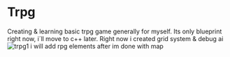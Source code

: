 # Trpg
Creating & learning basic trpg game generally for myself.
Its only blueprint right now, i´ll move to c++ later.
Right now i created grid system & debug ai
![trpg1](https://github.com/user-attachments/assets/7cd2d7b0-92f3-4caa-86f0-ffe63296e5de)
i will add rpg elements after im done with map
